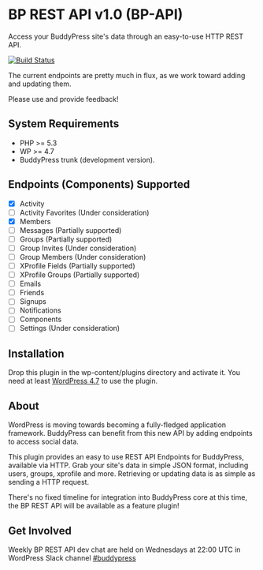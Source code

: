 # BP REST API v1.0 (BP-API)

Access your BuddyPress site's data through an easy-to-use HTTP REST API.

[![Build Status](https://travis-ci.org/buddypress/BP-REST.svg?branch=master)](https://travis-ci.org/buddypress/BP-REST)

The current endpoints are pretty much in flux, as we work toward adding and updating them.

Please use and provide feedback!

## System Requirements

* PHP >= 5.3
* WP >= 4.7
* BuddyPress trunk (development version).

## Endpoints (Components) Supported

- [x] Activity
- [ ] Activity Favorites (Under consideration)
- [x] Members
- [ ] Messages (Partially supported)
- [ ] Groups (Partially supported)
- [ ] Group Invites (Under consideration)
- [ ] Group Members (Under consideration)
- [ ] XProfile Fields (Partially supported)
- [ ] XProfile Groups (Partially supported)
- [ ] Emails
- [ ] Friends
- [ ] Signups
- [ ] Notifications
- [ ] Components
- [ ] Settings (Under consideration)

## Installation

Drop this plugin in the wp-content/plugins directory and activate it. You need at least [WordPress 4.7](https://wordpress.org/download/) to use the plugin.

## About

WordPress is moving towards becoming a fully-fledged application framework. BuddyPress can benefit from this new API by adding endpoints to access social data.

This plugin provides an easy to use REST API Endpoints for BuddyPress, available via HTTP. Grab your
site's data in simple JSON format, including users, groups, xprofile and more.
Retrieving or updating data is as simple as sending a HTTP request.

There's no fixed timeline for integration into BuddyPress core at this time, the BP REST API will be available as a feature plugin!

## Get Involved

Weekly BP REST API dev chat are held on Wednesdays at 22:00 UTC in WordPress Slack channel [#buddypress](https://wordpress.slack.com/archives/buddypress)
